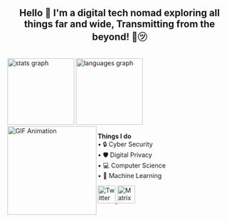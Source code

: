 <h2 align="center">Hello 👋 I'm a digital tech nomad exploring all things far and wide, Transmitting from the beyond! 📡㋡</h2>

<br clear="both">

<div align="left">
  <img src="https://github-readme-stats.vercel.app/api?username=xskritchc&hide_title=false&hide_rank=false&show_icons=true&include_all_commits=true&count_private=true&disable_animations=false&theme=dracula&locale=en&hide_border=false&order=1" height="150" alt="stats graph" />
  <img src="https://github-readme-stats.vercel.app/api/top-langs?username=xskritchc&locale=en&hide_title=false&layout=compact&card_width=320&langs_count=5&theme=dracula&hide_border=false&order=2" height="150" alt="languages graph" />
</div>

<img align="left" height="200" src="https://media4.giphy.com/media/v1.Y2lkPTc5MGI3NjExYzZwdXh4NjU3aHIwdm5vcHFzYTZweGt1cjE2aHZvZjNqbGZ0cG8wNiZlcD12MV9pbnRlcm5hbF9naWZfYnlfaWQmY3Q9Zw/phHUNy7wDCj3vElzCm/giphy.webp" alt="GIF Animation" />

<p align="left">
  <strong>Things I do</strong><br>
  • 🔒 Cyber Security<br>
  • 🛡️ Digital Privacy<br>
  • 💻 Computer Science<br>
  • 🤖 Machine Learning
</p>


<div align="left">
  <a href="https://x.com/xskritchc" target="_blank">
    <img src="https://img.shields.io/static/v1?message=X&logo=X&label=&color=1DA1F2&logoColor=white&labelColor=&style=for-the-badge" height="40" alt="Twitter logo" />
  </a>
  <a href="https://matrix.org/#/@xqskritch:matrix.org" target="_blank">
    <img src="https://img.shields.io/static/v1?message=Matrix&logo=matrix&label=&color=000000&logoColor=white&labelColor=&style=for-the-badge" height="40" alt="Matrix logo" />
  </a>
</div>
